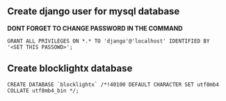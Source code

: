 
## Create django user for mysql database
**DONT FORGET TO CHANGE PASSWORD IN THE COMMAND**
```
GRANT ALL PRIVILEGES ON *.* TO 'django'@'localhost' IDENTIFIED BY '<SET THIS PASSOWD>';
```

## Create blocklightx database
```
CREATE DATABASE `blocklightx` /*!40100 DEFAULT CHARACTER SET utf8mb4 COLLATE utf8mb4_bin */;
```
